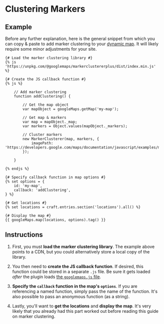 # Clustering Markers

## Example

Before any further explanation, here is the general snippet from which you can copy & paste to add marker clustering to your [dynamic map](/dynamic-maps/). It will likely require some minor adjustments for your site.

```twig
{# Load the marker clustering library #}
{% js 'https://unpkg.com/@googlemaps/markerclustererplus/dist/index.min.js' %}

{# Create the JS callback function #}
{% js %}

    // Add marker clustering
    function addClustering() {

        // Get the map object
        var mapObject = googleMaps.getMap('my-map');

        // Get map & markers
        var map = mapObject._map;
        var markers = Object.values(mapObject._markers);

        // Cluster markers
        new MarkerClusterer(map, markers, {
            imagePath: 'https://developers.google.com/maps/documentation/javascript/examples/markerclusterer/m'
        });

    }
    
{% endjs %}

{# Specify callback function in map options #}
{% set options = {
    id: 'my-map',
    callback: 'addClustering',
} %}

{# Get locations #}
{% set locations = craft.entries.section('locations').all() %}

{# Display the map #}
{{ googleMaps.map(locations, options).tag() }}
```

## Instructions

1. First, you must **load the marker clustering library**. The example above points to a CDN, but you could alternatively store a local copy of the library.

2. You then need to **create the JS callback function**. If desired, this function could be stored in a separate `.js` file. Be sure it gets loaded _after_ the plugin loads [the `googlemaps.js` file](/javascript/googlemaps.js/).

3. **Specify the `callback` function in the map's `options`**. If you are referencing a named function, simply pass the name of the function. It's also possible to pass an anonymous function (as a string).

4. Lastly, you'll want to **get the locations** and **display the map**. It's very likely that you already had this part worked out before reading this guide on marker clustering.
